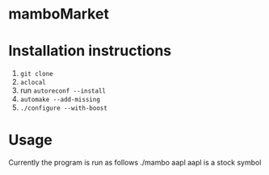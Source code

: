 mamboMarket
===========


Installation instructions
========================
1. `git clone`
2. `aclocal`
3. run `autoreconf --install`
4. `automake --add-missing`
2. `./configure --with-boost`

Usage
=====
Currently the program is run as follows
./mambo aapl
aapl is a stock symbol